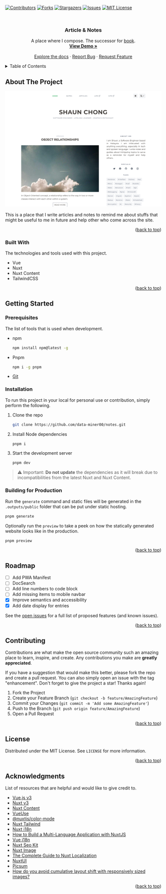 <a name="readme-top"></a>

<!-- PROJECT SHIELDS -->

[![Contributors][contributors-shield]][contributors-url]
[![Forks][forks-shield]][forks-url]
[![Stargazers][stars-shield]][stars-url]
[![Issues][issues-shield]][issues-url]
[![MIT License][license-shield]][license-url]

<!-- PROJECT LOGO -->
<br />
<div align="center">

  <h3 align="center">Article & Notes</h3>

  <p align="center">
    A place where I compose. The successor for <a href="https://github.com/data-miner00/book">book</a>.
    <br />
    <a href="https://notes.mumk.dev"><strong>View Demo »</strong></a>
    <br />
    <br />
    <a href="https://github.com/data-miner00/notes">Explore the docs</a>
    ·
    <a href="https://github.com/data-miner00/notes/issues">Report Bug</a>
    ·
    <a href="https://github.com/data-miner00/notes/issues">Request Feature</a>
  </p>
</div>

<!-- TABLE OF CONTENTS -->
<details>
  <summary>Table of Contents</summary>
  <ol>
    <li>
      <a href="#about-the-project">About The Project</a>
      <ul>
        <li><a href="#built-with">Built With</a></li>
      </ul>
    </li>
    <li>
      <a href="#getting-started">Getting Started</a>
      <ul>
        <li><a href="#prerequisites">Prerequisites</a></li>
        <li><a href="#installation">Installation</a></li>
      </ul>
    </li>
    <li><a href="#roadmap">Roadmap</a></li>
    <li><a href="#contributing">Contributing</a></li>
    <li><a href="#license">License</a></li>
    <li><a href="#acknowledgments">Acknowledgments</a></li>
  </ol>
</details>

<!-- ABOUT THE PROJECT -->

## About The Project

![Project screenshot](/assets/images/screenshot.png)

This is a place that I write articles and notes to remind me about stuffs that might be useful to me in future and help other who come across the site.

<p align="right">(<a href="#readme-top">back to top</a>)</p>

### Built With

The technologies and tools used with this project.

- Vue
- Nuxt
- Nuxt Content
- TailwindCSS

<p align="right">(<a href="#readme-top">back to top</a>)</p>

<!-- GETTING STARTED -->

## Getting Started

### Prerequisites

The list of tools that is used when development.

- npm
  ```sh
  npm install npm@latest -g
  ```
- Pnpm
  ```sh
  npm i -g pnpm
  ```
- [Git](https://git-scm.com/downloads)

### Installation

To run this project in your local for personal use or contribution, simply perform the following.

1. Clone the repo
   ```sh
   git clone https://github.com/data-miner00/notes.git
   ```
2. Install Node dependencies
   ```sh
   pnpm i
   ```
3. Start the development server
   ```sh
   pnpm dev
   ```

> ⚠️ Important: **Do not update** the dependencies as it will break due to incompatibilities from the latest Nuxt and Nuxt Content.

### Building for Production

Run the `generate` command and static files will be generated in the `.outputs/public` folder that can be put under static hosting.

```sh
pnpm generate
```

Optionally run the `preview` to take a peek on how the statically generated website looks like in the production.

```sh
pnpm preview
```

<p align="right">(<a href="#readme-top">back to top</a>)</p>

<!-- ROADMAP -->

## Roadmap

- [ ] Add PWA Manifest
- [ ] DocSearch
- [ ] Add line numbers to code block
- [ ] Add missing items to mobile navbar
- [x] Improve semantics and accessibility
- [x] Add date display for entries

See the [open issues](https://github.com/data-miner00/notes/issues) for a full list of proposed features (and known issues).

<p align="right">(<a href="#readme-top">back to top</a>)</p>

<!-- CONTRIBUTING -->

## Contributing

Contributions are what make the open source community such an amazing place to learn, inspire, and create. Any contributions you make are **greatly appreciated**.

If you have a suggestion that would make this better, please fork the repo and create a pull request. You can also simply open an issue with the tag "enhancement".
Don't forget to give the project a star! Thanks again!

1. Fork the Project
2. Create your Feature Branch (`git checkout -b feature/AmazingFeature`)
3. Commit your Changes (`git commit -m 'Add some AmazingFeature'`)
4. Push to the Branch (`git push origin feature/AmazingFeature`)
5. Open a Pull Request

<p align="right">(<a href="#readme-top">back to top</a>)</p>

<!-- LICENSE -->

## License

Distributed under the MIT License. See `LICENSE` for more information.

<p align="right">(<a href="#readme-top">back to top</a>)</p>

<!-- ACKNOWLEDGMENTS -->

## Acknowledgments

List of resources that are helpful and would like to give credit to.

- [Vue.js v3](https://vuejs.org/)
- [Nuxt v3](https://nuxt.com/)
- [Nuxt Content](https://content.nuxtjs.org)
- [VueUse](https://vueuse.org/)
- [@nuxtjs/color-mode](https://color-mode.nuxtjs.org/)
- [Nuxt Tailwind](https://tailwindcss.nuxtjs.org/)
- [Nuxt i18n](https://v8.i18n.nuxtjs.org/)
- [How to Build a Multi-Language Application with NuxtJS](https://crowdin.com/blog/2023/01/24/nuxt-js-i18n-tutorial)
- [Vue i18n](https://vue-i18n.intlify.dev/)
- [Nuxt Seo Kit](https://github.com/harlan-zw/nuxt-seo-kit)
- [Nuxt Image](https://image.nuxtjs.org/)
- [The Complete Guide to Nuxt Localization](https://phrase.com/blog/posts/nuxt-js-tutorial-i18n/)
- [NuxtUI](https://ui.nuxt.com/pro/prose/callout)
- [Picsum](https://picsum.photos/)
- [How do you avoid cumulative layout shift with responsively sized images?](https://webmasters.stackexchange.com/questions/132280/how-do-you-avoid-cumulative-layout-shift-with-responsively-sized-images)

<p align="right">(<a href="#readme-top">back to top</a>)</p>

<!-- MARKDOWN LINKS & IMAGES -->

[contributors-shield]: https://img.shields.io/github/contributors/data-miner00/notes.svg?style=for-the-badge
[contributors-url]: https://github.com/data-miner00/notes/graphs/contributors
[forks-shield]: https://img.shields.io/github/forks/data-miner00/notes.svg?style=for-the-badge
[forks-url]: https://github.com/data-miner00/notes/network/members
[stars-shield]: https://img.shields.io/github/stars/data-miner00/notes.svg?style=for-the-badge
[stars-url]: https://github.com/data-miner00/notes/stargazers
[issues-shield]: https://img.shields.io/github/issues/data-miner00/notes.svg?style=for-the-badge
[issues-url]: https://github.com/data-miner00/notes/issues
[license-shield]: https://img.shields.io/github/license/data-miner00/notes.svg?style=for-the-badge
[license-url]: https://github.com/data-miner00/notes/blob/master/LICENSE
